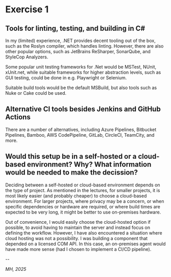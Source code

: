 # Exercise 1

## Tools for linting, testing, and building in C#

In my (limited) experience, .NET provides decent tooling out of the box, such as the Roslyn compiler, which handles linting. However, there are also other popular options, such as JetBrains ReSharper, SonarQube, and StyleCop Analyzers.

Some popular unit testing frameworks for .Net would be MSTest, NUnit, xUnit.net, while suitable frameworks for higher abstraction levels, such as GUI testing, could be done in e.g. Playwright or Selenium.

Suitable build tools would be the default MSBuild, but also tools such as Nuke or Cake could be used.

## Alternative CI tools besides Jenkins and GitHub Actions

There are a number of alternatives, including Azure Pipelines, Bitbucket Pipelines, Bamboo, AWS CodePipeline, GitLab, CircleCI, TeamCity, and more.

## Would this setup be in a self-hosted or a cloud-based environment? Why? What information would be needed to make the decission?

Deciding between a self-hosted or cloud-based environment depends on the type of project. As mentioned in the lectures, for smaller projects, it is most likely easier (and probably cheaper) to choose a cloud-based environment. For larger projects, where privacy may be a concern, or when specific dependencies or hardware are required, or where build times are expected to be very long, it might be better to use on-premises hardware.

Out of convenience, I would easily choose the cloud-hosted option if possible, to avoid having to maintain the server and instead focus on defining the workflow. However, I have also encountered a situation where cloud hosting was not a possibility. I was building a component that depended on a licensed COM API. In this case, an on-premises agent would have made more sense (had I chosen to implement a CI/CD pipeline).

--

*MH, 2025*
